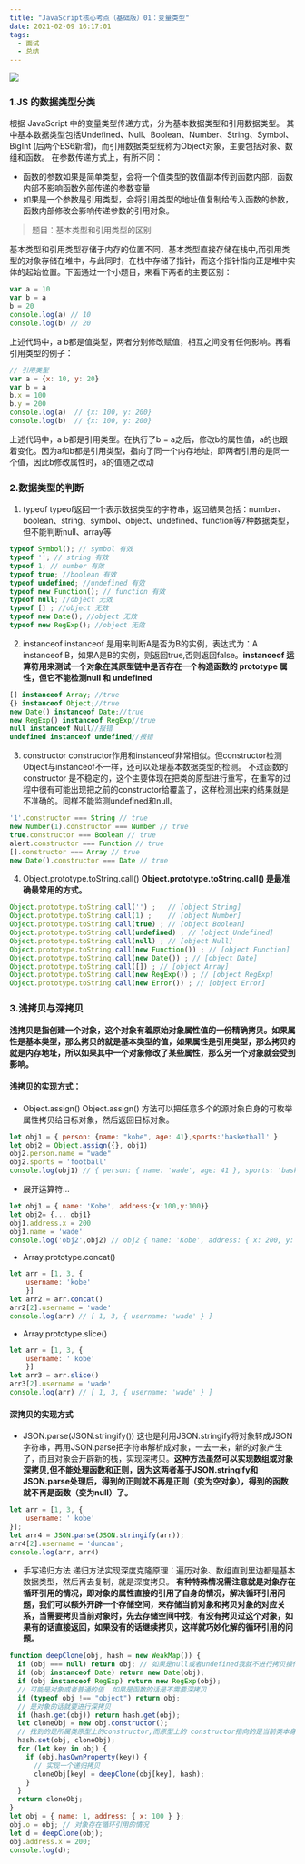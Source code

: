 ```yaml
---
title: "JavaScript核心考点（基础版）01：变量类型"
date: 2021-02-09 16:17:01
tags:
  - 面试
  - 总结
---
```


<!--banner-pic|sticker|content-img|content-img-half-->
<img class="banner-pic" src="http://oss.slybootslion.com/blog/v2-b4424734658c06b4ac1330b0da5a8dd8_r.jpg?x-oss-process=image/auto-orient,1/quality,q_80/watermark,text_c2x5Ym9vdHNsaW9u,color_ffffff,size_40,shadow_70,t_74,x_10,y_10"/>


### 1.JS 的数据类型分类
根据 JavaScript 中的变量类型传递方式，分为基本数据类型和引用数据类型。
其中基本数据类型包括Undefined、Null、Boolean、Number、String、Symbol、BigInt (后两个ES6新增)，而引用数据类型统称为Object对象，主要包括对象、数组和函数。
在参数传递方式上，有所不同：
- 函数的参数如果是简单类型，会将一个值类型的数值副本传到函数内部，函数内部不影响函数外部传递的参数变量
- 如果是一个参数是引用类型，会将引用类型的地址值复制给传入函数的参数，函数内部修改会影响传递参数的引用对象。

> 题目：基本类型和引用类型的区别
> 
基本类型和引用类型存储于内存的位置不同，基本类型直接存储在栈中,而引用类型的对象存储在堆中，与此同时，在栈中存储了指针，而这个指针指向正是堆中实体的起始位置。下面通过一个小题目，来看下两者的主要区别：
```js
var a = 10
var b = a
b = 20
console.log(a) // 10
console.log(b) // 20
```

上述代码中，a b都是值类型，两者分别修改赋值，相互之间没有任何影响。再看引用类型的例子：
```js
// 引用类型
var a = {x: 10, y: 20}
var b = a
b.x = 100
b.y = 200
console.log(a)  // {x: 100, y: 200}
console.log(b)  // {x: 100, y: 200}
```

上述代码中，a b都是引用类型。在执行了b = a之后，修改b的属性值，a的也跟着变化。因为a和b都是引用类型，指向了同一个内存地址，即两者引用的是同一个值，因此b修改属性时，a的值随之改动

### 2.数据类型的判断

1. typeof
typeof返回一个表示数据类型的字符串，返回结果包括：number、boolean、string、symbol、object、undefined、function等7种数据类型，但不能判断null、array等

```js
typeof Symbol(); // symbol 有效
typeof ''; // string 有效
typeof 1; // number 有效
typeof true; //boolean 有效
typeof undefined; //undefined 有效
typeof new Function(); // function 有效
typeof null; //object 无效
typeof [] ; //object 无效
typeof new Date(); //object 无效
typeof new RegExp(); //object 无效
```

2. instanceof
instanceof 是用来判断A是否为B的实例，表达式为：A instanceof B，如果A是B的实例，则返回true,否则返回false。**instanceof 运算符用来测试一个对象在其原型链中是否存在一个构造函数的 prototype 属性，但它不能检测null 和 undefined**

```js
[] instanceof Array; //true
{} instanceof Object;//true
new Date() instanceof Date;//true
new RegExp() instanceof RegExp//true
null instanceof Null//报错
undefined instanceof undefined//报错
```

3. constructor
constructor作用和instanceof非常相似。但constructor检测 Object与instanceof不一样，还可以处理基本数据类型的检测。
不过函数的 constructor 是不稳定的，这个主要体现在把类的原型进行重写，在重写的过程中很有可能出现把之前的constructor给覆盖了，这样检测出来的结果就是不准确的。同样不能监测undefined和null。

```js
'1'.constructor === String // true
new Number(1).constructor === Number // true
true.constructor === Boolean // true
alert.constructor === Function // true
[].constructor === Array // true
new Date().constructor === Date // true
```

4. Object.prototype.toString.call()
**Object.prototype.toString.call() 是最准确最常用的方式。**

```js
Object.prototype.toString.call('') ;   // [object String]
Object.prototype.toString.call(1) ;    // [object Number]
Object.prototype.toString.call(true) ; // [object Boolean]
Object.prototype.toString.call(undefined) ; // [object Undefined]
Object.prototype.toString.call(null) ; // [object Null]
Object.prototype.toString.call(new Function()) ; // [object Function]
Object.prototype.toString.call(new Date()) ; // [object Date]
Object.prototype.toString.call([]) ; // [object Array]
Object.prototype.toString.call(new RegExp()) ; // [object RegExp]
Object.prototype.toString.call(new Error()) ; // [object Error]
```

### 3.浅拷贝与深拷贝

**浅拷贝是指创建一个对象，这个对象有着原始对象属性值的一份精确拷贝。如果属性是基本类型，那么拷贝的就是基本类型的值，如果属性是引用类型，那么拷贝的就是内存地址，所以如果其中一个对象修改了某些属性，那么另一个对象就会受到影响。**

#### 浅拷贝的实现方式：

- Object.assign()
Object.assign() 方法可以把任意多个的源对象自身的可枚举属性拷贝给目标对象，然后返回目标对象。

```js
let obj1 = { person: {name: "kobe", age: 41},sports:'basketball' }
let obj2 = Object.assign({}, obj1)
obj2.person.name = "wade"
obj2.sports = 'football'
console.log(obj1) // { person: { name: 'wade', age: 41 }, sports: 'basketball' }
```

<!-- more -->

- 展开运算符...

```js
let obj1 = { name: 'Kobe', address:{x:100,y:100}}
let obj2= {... obj1}
obj1.address.x = 200
obj1.name = 'wade'
console.log('obj2',obj2) // obj2 { name: 'Kobe', address: { x: 200, y: 100 } }
```

- Array.prototype.concat()

```js
let arr = [1, 3, {
    username: 'kobe'
    }]
let arr2 = arr.concat() 
arr2[2].username = 'wade'
console.log(arr) // [ 1, 3, { username: 'wade' } ]
```

- Array.prototype.slice()

```js
let arr = [1, 3, {
    username: ' kobe'
    }]
let arr3 = arr.slice()
arr3[2].username = 'wade'
console.log(arr) // [ 1, 3, { username: 'wade' } ]
```

#### 深拷贝的实现方式

- JSON.parse(JSON.stringify())
这也是利用JSON.stringify将对象转成JSON字符串，再用JSON.parse把字符串解析成对象，一去一来，新的对象产生了，而且对象会开辟新的栈，实现深拷贝。**这种方法虽然可以实现数组或对象深拷贝,但不能处理函数和正则，因为这两者基于JSON.stringify和JSON.parse处理后，得到的正则就不再是正则（变为空对象），得到的函数就不再是函数（变为null）了。**

```js
let arr = [1, 3, {
    username: ' kobe'
}];
let arr4 = JSON.parse(JSON.stringify(arr));
arr4[2].username = 'duncan'; 
console.log(arr, arr4)
```

- 手写递归方法
递归方法实现深度克隆原理：遍历对象、数组直到里边都是基本数据类型，然后再去复制，就是深度拷贝。
**有种特殊情况需注意就是对象存在循环引用的情况，即对象的属性直接的引用了自身的情况，解决循环引用问题，我们可以额外开辟一个存储空间，来存储当前对象和拷贝对象的对应关系，当需要拷贝当前对象时，先去存储空间中找，有没有拷贝过这个对象，如果有的话直接返回，如果没有的话继续拷贝，这样就巧妙化解的循环引用的问题。**

```js
function deepClone(obj, hash = new WeakMap()) {
  if (obj === null) return obj; // 如果是null或者undefined我就不进行拷贝操作
  if (obj instanceof Date) return new Date(obj);
  if (obj instanceof RegExp) return new RegExp(obj);
  // 可能是对象或者普通的值  如果是函数的话是不需要深拷贝
  if (typeof obj !== "object") return obj;
  // 是对象的话就要进行深拷贝
  if (hash.get(obj)) return hash.get(obj);
  let cloneObj = new obj.constructor();
  // 找到的是所属类原型上的constructor,而原型上的 constructor指向的是当前类本身
  hash.set(obj, cloneObj);
  for (let key in obj) {
    if (obj.hasOwnProperty(key)) {
      // 实现一个递归拷贝
      cloneObj[key] = deepClone(obj[key], hash);
    }
  }
  return cloneObj;
}
let obj = { name: 1, address: { x: 100 } };
obj.o = obj; // 对象存在循环引用的情况
let d = deepClone(obj);
obj.address.x = 200;
console.log(d);
```
